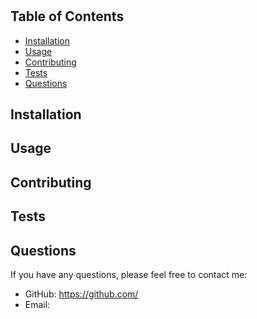 # 



## Table of Contents

- [Installation](#installation)
- [Usage](#usage)
- [Contributing](#contributing)
- [Tests](#tests)
- [Questions](#questions)

## Installation



## Usage



## Contributing



## Tests



## Questions

If you have any questions, please feel free to contact me:

- GitHub: https://github.com/
- Email: 